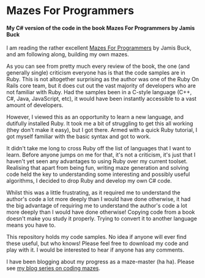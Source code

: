 # Mazes For Programmers
#### My C# version of the code in the book Mazes For Programmers by Jamis Buck

I am reading the rather excellent [Mazes For Programmers](https://pragprog.com/book/jbmaze/mazes-for-programmers) by Jamis Buck, and am following along, building my own mazes.

As you can see from pretty much every review of the book, the one (and generally single) criticism everyone has is that the code samples are in Ruby. This is not altogether surprising as the author was one of the Ruby On Rails core team, but it does cut out the vast majority of developers who are not familiar with Ruby. Had the samples been in a C-style language (C++, C#, Java, JavaScript, etc), it would have been instantly accessible to a vast amount of developers.

However, I viewed this as an opportunity to learn a new language, and dutifully installed Ruby. It took me a bit of struggling to get this all working (they don't make it easy), but I got there. Armed with a quick Ruby tutorial, I got myself familiar with the basic syntax and got to work.

It didn't take me long to cross Ruby off the list of languages that I want to learn. Before anyone jumps on me for that, it's not a criticism, it's just that I haven't yet seen any advantages to using Ruby over my current toolset. Realising that apart from being fun, writing maze generation and solving code held the key to understanding some interesting and possibly useful algorithms, I decided to drop Ruby and develop my own C# code.

Whilst this was a little frustrating, as it required me to understand the author's code a lot more deeply than I would have done otherwise, it had the big advantage of requiring me to understand the author's code a lot more deeply than I would have done otherwise! Copying code from a book doesn't make you study it properly. Trying to convert it to another language means you have to.

This repository holds my code samples. No idea if anyone will ever find these useful, but who knows! Please feel free to download my code and play with it. I would be interested to hear if anyone has any comments.

I have been blogging about my progress as a maze-master (ha ha). Please see [my blog series on coding mazes](https://www.pixata.co.uk/tag/mazes/).